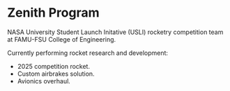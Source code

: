 Zenith Program
============

NASA University Student Launch Initative (USLI) rocketry competition team at FAMU-FSU College of Engineering.

Currently performing rocket research and development:
* 2025 competition rocket.
* Custom airbrakes solution.
* Avionics overhaul.
